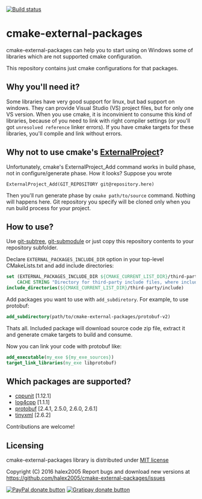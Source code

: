 [![Build status](https://ci.appveyor.com/api/projects/status/bjllvvoapoh32vng?svg=true)](https://ci.appveyor.com/project/halex2005/cmake-external-packages)

cmake-external-packages
=======================

cmake-external-packages can help you to start using on Windows some of libraries which are not supported cmake configuration.

This repository contains just cmake configurations for that packages.

Why you'll need it?
-------------------

Some libraries have very good support for linux, but bad support on windows.
They can provide Visual Studio (VS) project files, but for only one VS version.
When you use cmake, it is inconvinient to consume this kind of libraries, because of you need to link with right compiler settings (or you'll got `unresolved reference` linker errors).
If you have cmake targets for these libraries, you'll compile and link without errors.

Why not to use cmake's [ExternalProject](https://cmake.org/cmake/help/v3.0/module/ExternalProject.html)?
----------------------------------------

Unfortunately, cmake's ExternalProject_Add command works in build phase, not in configure/generate phase.
How it looks? Suppose you wrote

    ExternalProject_Add(GIT_REPOSITORY git@repository.here)

Then you'll run generate phase by `cmake path/to/source` command.
Nothing will happens here.
Git repository you specify will be cloned only when you run build process for your project.

How to use?
-----------

Use [git-subtree](http://blogs.atlassian.com/2013/05/alternatives-to-git-submodule-git-subtree/), [git-submodule](http://blogs.atlassian.com/2011/12/git-submodules/) or just copy this repository contents to your repository subfolder.

Declare `EXTERNAL_PACKAGES_INCLUDE_DIR` option in your top-level CMakeLists.txt and add include directories:

```cmake
set (EXTERNAL_PACKAGES_INCLUDE_DIR ${CMAKE_CURRENT_LIST_DIR}/third-party/
    CACHE STRING "Directory for third-party include files, where include folders will be copied")
include_directories(${CMAKE_CURRENT_LIST_DIR}/third-party/include)
```

Add packages you want to use with `add_subdiretory`. For example, to use protobuf:

```cmake
add_subdirectory(path/to/cmake-external-packages/protobuf-v2)
```

Thats all. Included package will download source code zip file, extract it and generate cmake targets to build and consume.

Now you can link your code with protobuf like:

```cmake
add_executable(my_exe ${my_exe_sources})
target_link_libraries(my_exe libprotobuf)
```

Which packages are supported?
-----------------------------

- [cppunit](cppunit/CMakeLists.txt) [1.12.1]
- [log4cpp](log4cpp/CMakeLists.txt) [1.1.1]
- [protobuf](protobuf-v2/CMakeLists.txt) [2.4.1, 2.5.0, 2.6.0, 2.6.1]
- [tinyxml](tinyxml/CMakeLists.txt) [2.6.2]

Contributions are welcome!

Licensing
---------

cmake-external-packages library is distributed under [MIT license](license.md)

Copyright (C) 2016 halex2005 
Report bugs and download new versions at https://github.com/halex2005/cmake-external-packages/issues

[![PayPal donate button](http://img.shields.io/paypal/donate.png?color=yellow)](https://www.paypal.com/cgi-bin/webscr?cmd=_s-xclick&hosted_button_id=7RR8B7SRHFX5Q "Donate once-off to this project using Paypal")
[![Gratipay donate button](http://img.shields.io/gratipay/halex2005.svg)](https://gratipay.com/halex2005/ "Donate weekly to this project using Gratipay")